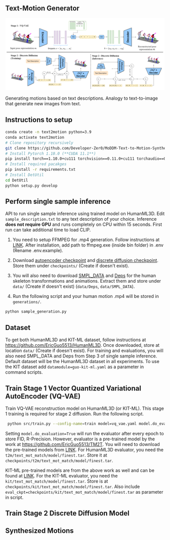 ## Text-Motion Generator

![alt text](assets/Architecture.png)

Generating motions based on text descriptions. Analogy to text-to-image that generate new images from text. 

## Instructions to setup

```bash
conda create -n text2motion python=3.9
conda activate text2motion
# Clone repository recursively
git clone https://github.com/Developer-Zer0/MoDDM-Text-to-Motion-Synthesis-Using-Discrete-Diffusion.git --recurse-submodules
# Install Pytorch 1.10.0 (**CUDA 11.1**)
pip install torch==1.10.0+cu111 torchvision==0.11.0+cu111 torchaudio==0.10.0 -f https://download.pytorch.org/whl/torch_stable.html
# Install required pacakges
pip install -r requirements.txt
# Install DetUtil 
cd DetUtil
python setup.py develop
```

## Perform single sample inference
API to run single sample inference using trained model on HumanML3D. Edit `sample_description.txt` to any text description of your choice. Inference **does not require GPU** and runs completely on CPU within 15 seconds. First run can take additional time to load CLIP.

1) You need to setup FFMPEG for .mp4 generation. Follow instructions at <a href='https://www.ffmpeg.org/download.html'>LINK</a>. After installation, add path to ffmpeg.exe (inside bin folder) in .env (Rename .env.example).

2) Download <a href='https://drive.google.com/file/d/1al0yAaOyUVx959W6hiyWyGVsDTq-rOJ3/view?usp=sharing'>autoencoder checkpoint</a> and <a href='https://drive.google.com/file/d/15igbR5bfv3E-fv1nKDd0pl1w7_41ZrOr/view?usp=sharing'>discrete diffusion checkpoint</a>. Store them under `checkpoints/` (Create if doesn't exist).

3) You will also need to download <a href='https://drive.google.com/file/d/1bzD_qzqwv4T5SKMKk7VvbzvXu61ee86H/view?usp=sharing'>SMPL_DATA</a> and <a href='https://drive.google.com/file/d/1wmmyIyBYegYQCh-MTbvrVZfnobgcMbTt/view?usp=sharing'>Deps</a> for the human skeleton transformations and animations. Extract them and store under `data/` (Create if doesn't exist) (`data/Deps`, `data/SMPL_DATA`).

4) Run the following script and your human motion .mp4 will be stored in `generations/`.

```bash
python sample_generation.py
```

## Dataset
To get both HumanML3D and KIT-ML dataset, follow instructions at https://github.com/EricGuo5513/HumanML3D. Once downloaded, store at location `data/` (Create if doesn't exist). For training and evaluations, you will also need SMPL_DATA and Deps from Step 3 of single sample inference.
Default dataset will be the HumanML3D dataset in all experiments. To use the KIT dataset add `datamodule=guo-kit-ml.yaml` as a parameter in command scripts.

## Train Stage 1 Vector Quantized Variational AutoEncoder (VQ-VAE)

Train VQ-VAE reconstruction model on HumanML3D (or KIT-ML). This stage 1 training is required for stage 2 diffusion. Run the following script.

```bash
 python src/train.py --config-name=train model=vq_vae.yaml model.do_evaluation=false trainer.devices=[1] trainer.max_epochs=500
 ```

Setting `model.do_evaluation=True` will run the evaluator after every epoch to store FID, R-Precision. However, evaluator is a pre-trained model by the work at https://github.com/EricGuo5513/TM2T. You will need to download the pre-trained models from <a href='https://drive.google.com/file/d/1OXy2FBhXrswT6zE4SBSPpVfQhxmI8Zzy/view'>LINK</a>. For HumanML3D evaluator, you need the `t2m/text_mot_match/model/finest.tar`. Store it at `checkpoints/t2m/text_mot_match/model/finest.tar`.

KIT-ML pre-trained models are from the above work as well and can be found at <a href='https://drive.google.com/file/d/1ied_KWvqXXsP2Gls-SvzjXIZtHHZ5zpi/view'>LINK</a>. For the KIT-ML evaluator, you need the `kit/text_mot_match/model/finest.tar`. Store is at `checkpoints/kit/text_mot_match/model/finest.tar`. Also include `eval_ckpt=checkpoints/kit/text_mot_match/model/finest.tar` as parameter in script.


## Train Stage 2 Discrete Diffusion Model

## Synthesized Motions